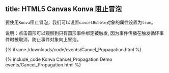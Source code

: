 title: HTML5 Canvas Konva 阻止冒泡
---
要使用`Konva`阻止冒泡，我们可以设置`cancelBubble`对象的属性设置为`true`。 




说明：点击圆形可以观察到只有圆形事件绑定被触发,
因为事件传播在触发循环事件时被取消，防止事件对象向上冒泡。 

{% iframe /downloads/code/events/Cancel_Propagation.html %}

{% include_code Konva Cancel_Propagation Demo events/Cancel_Propagation.html %}
